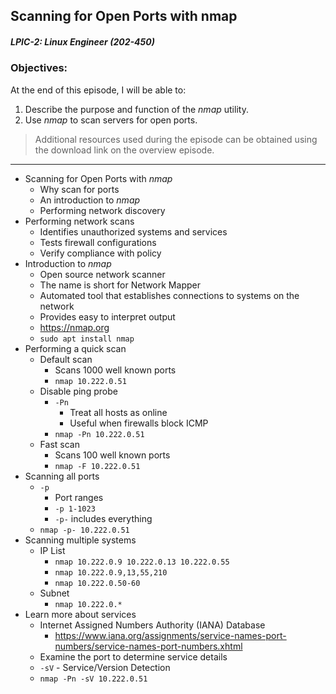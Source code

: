 ## Scanning for Open Ports with nmap  
##### LPIC-2: Linux Engineer (202-450)  

### Objectives:  

At the end of this episode, I will be able to:  

1. Describe the purpose and function of the *nmap* utility. 
2. Use *nmap* to scan servers for open ports.

>Additional resources used during the episode can be obtained using the download link on the overview episode.  

-----------------------------------------------------------

* Scanning for Open Ports with *nmap*
	+ Why scan for ports
	+ An introduction to *nmap*
	+ Performing network discovery
* Performing network scans
	+ Identifies unauthorized systems and services
	+ Tests firewall configurations
	+ Verify compliance with policy
* Introduction to *nmap*
	+ Open source network scanner
	+ The name is short for Network Mapper
	+ Automated tool that establishes connections to systems on the network
	+ Provides easy to interpret output
	+ https://nmap.org
	+ `sudo apt install nmap`
* Performing a quick scan
	+ Default scan
		- Scans 1000 well known ports
		- `nmap 10.222.0.51`
	+ Disable ping probe
		- `-Pn` 
			+ Treat all hosts as online
			+ Useful when firewalls block ICMP
		- `nmap -Pn 10.222.0.51`
	+ Fast scan
		- Scans 100 well known ports
		- `nmap -F 10.222.0.51`
* Scanning all ports
	+ `-p`
		- Port ranges
		- `-p 1-1023`
		- `-p-` includes everything
	+ `nmap -p- 10.222.0.51`
* Scanning multiple systems
	+ IP List
		- `nmap 10.222.0.9 10.222.0.13 10.222.0.55`
		- `nmap 10.222.0.9,13,55,210`
		- `nmap 10.222.0.50-60`
	+ Subnet
		- `nmap 10.222.0.*`
* Learn more about services
	+ Internet Assigned Numbers Authority (IANA) Database
		- https://www.iana.org/assignments/service-names-port-numbers/service-names-port-numbers.xhtml
	+ Examine the port to determine service details
	+ `-sV` - Service/Version Detection
	+ `nmap -Pn -sV 10.222.0.51`
